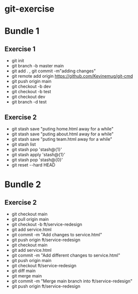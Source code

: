 # git-exercise
<h1>Bundle 1</h1>

<h2>Exercise 1</h2>

* git init
* git branch -b master main
* git add . , git commit -m"adding changes"
* git remote  add origin https://github.com/Kevinemug/git-cmd
* git push origin main
* git checkout -b dev
* git checkout -b test
* git checkout dev
* git branch -d test

<h2>Exercise 2</h2>

* git stash save "puting home.html away for a while"
* git stash save "puting about.html away for a while"
* git stash save "puting team.html away for a while"
* git stash list
* git stash pop 'stash@{1}'
* git stash apply 'stash@{1}'
* git stash pop 'stash@{0}'
* git reset --hard HEAD


<h1>Bundle 2</h1>

<h2>Exercise 2</h2>

* git checkout main
* git pull origin main
* git checkout -b ft/service-redesign
* git add service.html
* git commit -m "Add changes to service.html"
* git push origin ft/service-redesign
* git checkout main
* git add service.html
* git commit -m "Add different changes to service.html"
* git push origin main
* git checkout ft/service-redesign
* git diff main
* git merge main
* git commit -m "Merge main branch into ft/service-redesign"
* git push origin ft/service-redesign






